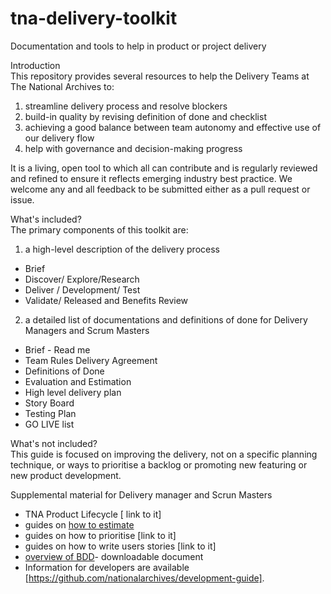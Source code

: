 # tna-delivery-toolkit
Documentation and tools to help in product or project delivery  

Introduction  
This repository provides several resources to help the Delivery Teams at The National Archives to:  

1.	streamline delivery process and resolve blockers
2.	build-in quality by revising definition of done and checklist 
3.	achieving a good balance between team autonomy and effective use of our delivery flow
4.	help with governance and decision-making progress

It is a living, open tool to which all can contribute and is regularly reviewed and refined to ensure it reflects emerging industry best practice. We welcome any and all feedback to be submitted either as a pull request or issue.  

What's included?  
The primary components of this toolkit are:
1.	a high-level description of the delivery process 
*	Brief
*	Discover/ Explore/Research
*	Deliver / Development/ Test
*	Validate/ Released and Benefits Review

2.	a detailed list of documentations and definitions of done for Delivery Managers and Scrum Masters  
*	Brief - Read me
*	Team Rules Delivery Agreement
*	Definitions of Done
*	Evaluation and Estimation
*	High level delivery plan
*	Story Board
*	Testing Plan 
*	GO LIVE list 

What's not included?  
This guide is focused on improving the delivery, not on a specific planning technique, or ways to prioritise a backlog or promoting new featuring or new product development.  

Supplemental material for Delivery manager and Scrun Masters
*	TNA Product Lifecycle [ link to it]
*	guides on [how to estimate](https://github.com/nationalarchives/tna-delivery-toolkit/blob/master/howtoestimate.md)
*	guides on how to prioritise [link to it]
*	guides on how to write users stories [link to it]
*	[overview of BDD](https://github.com/nationalarchives/tna-delivery-toolkit/blob/master/DocumentsBDD.pptx)- downloadable document
*	Information for developers are available [https://github.com/nationalarchives/development-guide].

